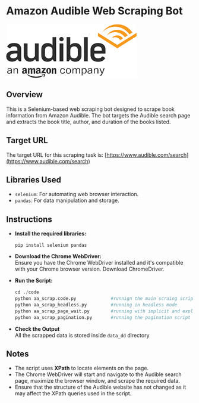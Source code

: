 # Amazon Audible Web Scraping Bot

![alt text](image.png)

## Overview

This is a Selenium-based web scraping bot designed to scrape book information from Amazon Audible. The bot targets the Audible search page and extracts the book title, author, and duration of the books listed.

## Target URL

The target URL for this scraping task is: [https://www.audible.com/search](https://www.audible.com/search)

## Libraries Used

- `selenium`: For automating web browser interaction.
- `pandas`: For data manipulation and storage.

## Instructions
-   **Install the required libraries:**
    ```shell
    pip install selenium pandas
    ```
-   **Download the Chrome WebDriver:**<br>
    Ensure you have the Chrome WebDriver installed and it's compatible with your Chrome browser version. Download ChromeDriver.

-   **Run the Script:**
    ```Python
    cd ./code
    python aa_scrap.code.py             #runnign the main scraing script
    python aa_scrap_headless.py         #running in headless mode
    python aa_scrap_page_wait.py        #running with implicit and explicit waits
    python aa_scrap_pagination.py       #running the pagination script
    ```
-   **Check the Output**<br>
    All the scrapped data is stored inside `data_dd` directory

## Notes
-   The script uses **XPath** to locate elements on the page.
-   The Chrome WebDriver will start and navigate to the Audible search page, maximize the browser window, and scrape the required data.
-   Ensure that the structure of the Audible website has not changed as it may affect the XPath queries used in the script.
